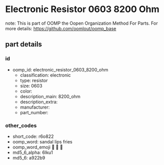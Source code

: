 # Electronic Resistor 0603 8200 Ohm  

note: This is part of OOMP the Oopen Organization Method For Parts. For more details: https://github.com/oomlout/oomp_base

##  part details





### id
* oomp_id: electronic_resistor_0603_8200_ohm
  * classification: electronic
  * type: resistor
  * size: 0603
  * color: 
  * description_main: 8200_ohm
  * description_extra: 
  * manufacturer: 
  * part_number: 

### other_codes
* short_code: r6o822
* oomp_word: sandal lips fries
* oomp_word_emoji :sandal: :lips: :fries:
* md5_6_alpha: 6lku1
* md5_6: a922b9